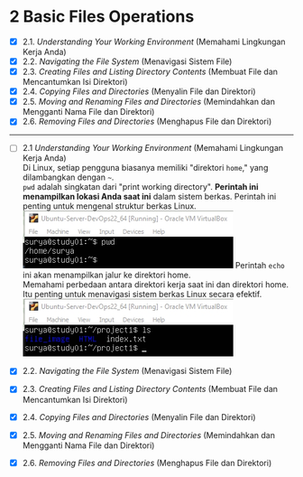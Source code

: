 # 2 Basic Files Operations

- [x] 2.1. *Understanding Your Working Environment* (Memahami Lingkungan Kerja Anda) 
- [x] 2.2. *Navigating the File System* (Menavigasi Sistem File)  
- [x] 2.3. *Creating Files and Listing Directory Contents* (Membuat File dan Mencantumkan Isi Direktori)  
- [x] 2.4. *Copying Files and Directories* (Menyalin File dan Direktori)  
- [x] 2.5. *Moving and Renaming Files and Directories* (Memindahkan dan Mengganti Nama File dan Direktori)
- [x] 2.6. *Removing Files and Directories* (Menghapus File dan Direktori)
<hr>

- [ ] 2.1 *Understanding Your Working Environment* (Memahami Lingkungan Kerja Anda)  
      Di Linux, setiap pengguna biasanya memiliki "direktori `home`," yang dilambangkan dengan `~`.  
      `pwd` adalah singkatan dari "print working directory". __Perintah ini menampilkan lokasi Anda saat ini__ dalam sistem berkas.
      Perintah ini penting untuk mengenal struktur berkas Linux.  
      ![informasi lokasi direktori ](images/2pwd.jpg)
      Perintah `echo` ini akan menampilkan jalur ke direktori home.  
      Memahami perbedaan antara direktori kerja saat ini dan direktori home. Itu penting untuk menavigasi sistem berkas Linux secara efektif.    
      ![Tampilan list direktori](images/2cli_ls.jpg)
      
- [x] 2.2. *Navigating the File System* (Menavigasi Sistem File)
      
- [x] 2.3. *Creating Files and Listing Directory Contents* (Membuat File dan Mencantumkan Isi Direktori)
      
- [x] 2.4. *Copying Files and Directories* (Menyalin File dan Direktori)  

- [x] 2.5. *Moving and Renaming Files and Directories* (Memindahkan dan Mengganti Nama File dan Direktori)

- [x] 2.6. *Removing Files and Directories* (Menghapus File dan Direktori)





